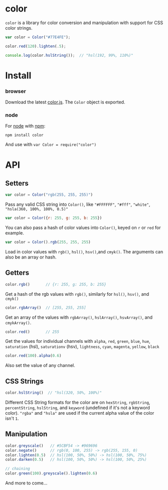 # color
`color` is a library for color conversion and manipulation with support for CSS color strings.

```javascript
var color = Color("#77E4FE");

color.red(120).lighten(.5);

console.log(color.hslString());  // "hsl(192, 99%, 110%)"
```	

# Install

### browser
Download the latest [color.js](http://github.com/harthur/color/downloads). The `Color` object is exported.

### node
For [node](http://nodejs.org) with [npm](http://npmjs.org):

	npm install color
	
And use with `var Color = require("color")`

# API

## Setters

```javascript
var color = Color("rgb(255, 255, 255)")
```
Pass any valid CSS string into `Color()`, like `"#FFFFFF"`, `"#fff"`, `"white"`, `"hsla(360, 100%, 100%, 0.5)"`

```javascript
var color = Color({r: 255, g: 255, b: 255})
```
You can also pass a hash of color values into `Color()`, keyed on `r` or `red` for example.

```javascript
var color = Color().rgb(255, 255, 255)
```
Load in color values with `rgb()`, `hsl()`, `hsv()`,and `cmyk()`. The arguments can also be an array or hash.

## Getters

```javascript
color.rgb()       // {r: 255, g: 255, b: 255}
```
Get a hash of the rgb values with `rgb()`, similarly for `hsl()`, `hsv()`, and `cmyk()`

```javascript
color.rgbArray()  // [255, 255, 255]
```
Get an array of the values with `rgbArray()`, `hslArray()`, `hsvArray()`, and `cmykArray()`.

```javascript
color.red()       // 255
```
Get the values for individual channels with `alpha`, `red`, `green`, `blue`, `hue`, `saturation` (hsl), `saturationv` (hsv), `lightness`, `cyan`, `magenta`, `yellow`, `black`

```javascript
color.red(100).alpha(0.6)
```
Also set the value of any channel.

## CSS Strings

```javascript
color.hslString()  // "hsl(320, 50%, 100%)"
```

Different CSS String formats for the color are on `hexString`, `rgbString`, `percentString`, `hslString`, and `keyword` (undefined if it's not a keyword color). `"rgba"` and `"hsla"` are used if the current alpha value of the color isn't `1`.

## Manipulation

```javascript
color.greyscale()   // #5CBF54 -> #969696
color.negate()      // rgb(0, 100, 255) -> rgb(255, 155, 0)
color.lighten(0.5)  // hsl(100, 50%, 50%) -> hsl(100, 50%, 75%)
color.darken(0.5)   // hsl(100, 50%, 50%) -> hsl(100, 50%, 25%)

// chaining
color.green(100).greyscale().lighten(0.6)
```

And more to come...
